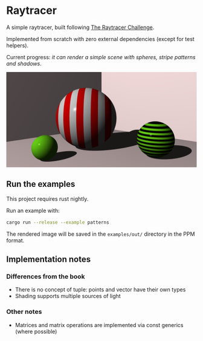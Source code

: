 # Raytracer

A simple raytracer, built following [The Raytracer Challenge](http://raytracerchallenge.com/).

Implemented from scratch with zero external dependencies (except for test helpers).

Current progress: _it can render a simple scene with spheres, stripe patterns and shadows_.

![rendered sphere](https://raw.githubusercontent.com/dallagi/raytracer/main/examples/out/patterns.png)

## Run the examples

This project requires rust nightly.

Run an example with:

```bash
cargo run --release --example patterns
```

The rendered image will be saved in the `examples/out/` directory in the PPM format.

## Implementation notes

### Differences from the book

- There is no concept of tuple: points and vector have their own types
- Shading supports multiple sources of light

### Other notes
- Matrices and matrix operations are implemented via const generics (where possible)
